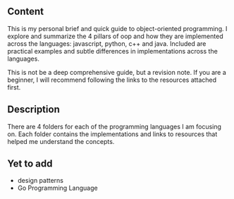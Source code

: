 ## Content

This is my personal brief and quick guide to object-oriented programming. I explore and summarize the 4 pillars of oop and how they are implemented across the languages: javascript, python, c++ and java. Included are practical examples and subtle differences in implementations across the languages.

This is not be a deep comprehensive guide, but a revision note. If you are a beginner, I will recommend following the links to the resources attached first.

## Description

There are 4 folders for each of the programming languages I am focusing on. Each folder contains the implementations and links to resources that helped me understand the concepts.

## Yet to add

- design patterns
- Go Programming Language
